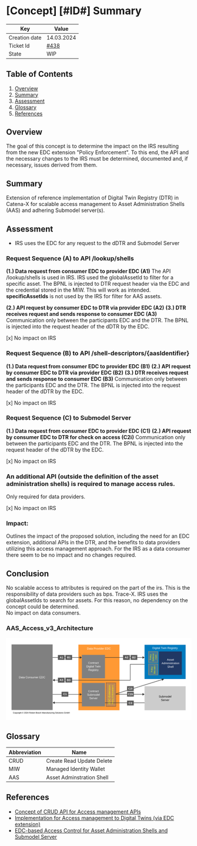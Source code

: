 # \[Concept\] \[#ID#\] Summary

| Key           | Value                                                                           |
|---------------|---------------------------------------------------------------------------------|
| Creation date | 14.03.2024                                                                      |
| Ticket Id     | [#438](https://github.com/eclipse-tractusx/item-relationship-service/issues/438) |    
| State         | WIP                                                                | 

## Table of Contents

1. [Overview](#overview)
2. [Summary](#summary)
4. [Assessment](#assessment)
9. [Glossary](#glossary)
10. [References](#references)

## Overview
The goal of this concept is to determine the impact on the IRS resulting from the new EDC extension "Policy Enforcement". 
To this end, the API and the necessary changes to the IRS must be determined, documented and, if necessary, issues derived from them.

## Summary
Extension of reference implementation of Digital Twin Registry (DTR) in Catena-X for scalable access management to Asset Administration Shells (AAS) and adhering Submodel server(s).

## Assessment 

- IRS uses the EDC for any request to the dDTR and Submodel Server 

### Request Sequence (A) to API /lookup/shells

**(1.) Data request from consumer EDC to provider EDC (A1)**
The API /lookup/shells is used in IRS. IRS used the globalAssetId to filter for a specific asset. The BPNL is injected to DTR request header via the EDC and the credential stored in the MIW. 
This will work as intended.
**specificAssetIds** is not used by the IRS for filter for AAS assets.

**(2.) API request by consumer EDC to DTR via provider EDC (A2)**
**(3.) DTR receives request and sends response to consumer EDC (A3)**
Communication only between the participants EDC and the DTR. The BPNL is injected into the request header of the dDTR by the EDC.

[x] No impact on IRS

### Request Sequence (B) to API /shell-descriptors/{aasIdentifier}

**(1.) Data request from consumer EDC to provider EDC (B1)**
**(2.) API request by consumer EDC to DTR via provider EDC (B2)**
**(3.) DTR receives request and sends response to consumer EDC (B3)**
Communication only between the participants EDC and the DTR. The BPNL is injected into the request header of the dDTR by the EDC.

[x] No impact on IRS

### Request Sequence (C) to Submodel Server

**(1.) Data request from consumer EDC to provider EDC (C1)**
**(2.) API request by consumer EDC to DTR for check on access (C2i)**
Communication only between the participants EDC and the DTR. The BPNL is injected into the request header of the dDTR by the EDC.

[x] No impact on IRS 

### An additional API (outside the definition of the asset administration shells) is required to manage access rules.
Only required for data providers. 

[x] No impact on IRS

### Impact: 

Outlines the impact of the proposed solution, including the need for an EDC extension, additional APIs in the DTR, and the benefits to data providers utilizing this access management approach. 
For the IRS as a data consumer there seem to be no impact and no changes required. 

## Conclusion
No scalable access to attributes is required on the part of the irs. This is the responsibility of data providers such as bps. Trace-X. IRS uses the globalAssetIds to search for assets. For this reason, no dependency on the concept could be determined.  
No impact on data consumers. 

### AAS_Access_v3_Architecture

![AAS_Access_v3_Architecture.svg](AAS_Access_v3_Architecture.svg)

## Glossary

| Abbreviation | Name                      |
|--------------|---------------------------|
| CRUD             | Create Read Update Delete |
| MIW             | Managed Identity Wallet  |
| AAS | Asset Adminstration Shell | 

## References
- [Concept of CRUD API for Access management APIs](https://github.com/eclipse-tractusx/sldt-digital-twin-registry/issues/291)
- [Implementation for Access management to Digital Twins (via EDC extension)](https://github.com/eclipse-tractusx/sig-release/issues/417)
- [EDC-based Access Control for Asset Administration Shells and Submodel Server](https://github.com/eclipse-tractusx/sig-release/issues/417#issuecomment-1883058762)